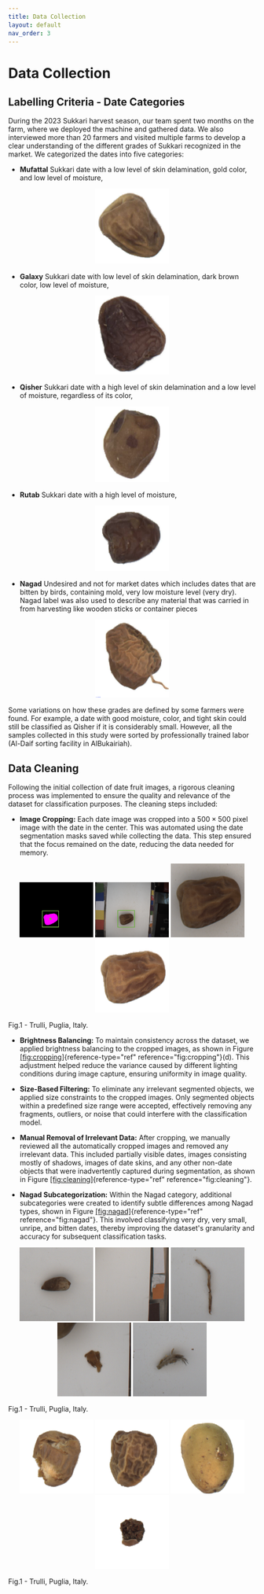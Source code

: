 ```yaml
---
title: Data Collection
layout: default
nav_order: 3
---
```


# Data Collection

## Labelling Criteria - Date Categories

During the 2023 Sukkari harvest season, our team spent two months on the
farm, where we deployed the machine and gathered data. We also
interviewed more than 20 farmers and visited multiple farms to develop a
clear understanding of the different grades of Sukkari recognized in the
market. We categorized the dates into five categories:

-   **Mufattal** Sukkari date with a low level of skin delamination,
    gold color, and low level of moisture,
    
<p align="center">
  <img src="assets/images/Mufattal.png" width="150" text="Mufattal">
</p>
    
-   **Galaxy** Sukkari date with low level of skin delamination, dark
    brown color, low level of moisture,
    
  <p align="center">
  <img src="assets/images/Galaxy.png" width="150" text="Galaxy">
</p>

-   **Qisher** Sukkari date with a high level of skin delamination and a
    low level of moisture, regardless of its color,
    
<p align="center">
  <img src="assets/images/Qisher.png" width="150" text="Qisher">
</p>
    
-   **Rutab** Sukkari date with a high level of moisture,

<p align="center">
  <img src="assets/images/Rutab.png" width="150" text="Rutab">
</p>
    
-   **Nagad** Undesired and not for market dates which includes dates
    that are bitten by birds, containing mold, very low moisture level
    (very dry). Nagad label was also used to describe any material that
    was carried in from harvesting like wooden sticks or container
    pieces
<p align="center">
  <img src="assets/images/Nagad.png" width="150" text="Nagad">
</p>

Some variations on how these grades are defined by some farmers were
found. For example, a date with good moisture, color, and tight skin
could still be classified as Qisher if it is considerably small.
However, all the samples collected in this study were sorted by
professionally trained labor (Al-Daif sorting facility in AlBukairiah).

## Data Cleaning

Following the initial collection of date fruit images, a rigorous
cleaning process was implemented to ensure the quality and relevance of
the dataset for classification purposes. The cleaning steps included:

-   **Image Cropping:** Each date image was cropped into a
    $500\times 500$ pixel image with the date in the center. This was
    automated using the date segmentation masks saved while collecting
    the data. This step ensured that the focus remained on the date,
    reducing the data needed for memory. 
<p align="center">
  <img src="assets/images/mask_0014_box.png" width="150" text="Mufattal">
  <img src="assets/images/bgrimg_0014_box.png" width="150" text="Qisher">
  <img src="assets/images/CR_DateImage_bgrimg_0014.png" width="150" text="Rutab">
  <img src="assets/images/WB_DateImage_bgrimg_0014.png" width="150" text="Galaxy">
    <figcaption>Fig.1 - Trulli, Puglia, Italy.</figcaption>
</p>

-   **Brightness Balancing:** To maintain consistency across the
    dataset, we applied brightness balancing to the cropped images, as
    shown in Figure
    [\[fig:cropping\]](#fig:cropping){reference-type="ref"
    reference="fig:cropping"}(d). This adjustment helped reduce the
    variance caused by different lighting conditions during image
    capture, ensuring uniformity in image quality.
    
-   **Size-Based Filtering:** To eliminate any irrelevant segmented
    objects, we applied size constraints to the cropped images. Only
    segmented objects within a predefined size range were accepted,
    effectively removing any fragments, outliers, or noise that could
    interfere with the classification model.

-   **Manual Removal of Irrelevant Data:** After cropping, we manually
    reviewed all the automatically cropped images and removed any
    irrelevant data. This included partially visible dates, images
    consisting mostly of shadows, images of date skins, and any other
    non-date objects that were inadvertently captured during
    segmentation, as shown in Figure
    [\[fig:cleaning\]](#fig:cleaning){reference-type="ref"
    reference="fig:cleaning"}.



-   **Nagad Subcategorization:** Within the Nagad category, additional
    subcategories were created to identify subtle differences among
    Nagad types, shown in Figure
    [\[fig:nagad\]](#fig:nagad){reference-type="ref"
    reference="fig:nagad"}. This involved classifying very dry, very
    small, unripe, and bitten dates, thereby improving the dataset's
    granularity and accuracy for subsequent classification tasks.



<p align="center">
  <img src="assets/images/clean_1.png" width="150" text="Mufattal">
  <img src="assets/images/clean_2.png" width="150" text="Qisher">
  <img src="assets/images/clean_3.png" width="150" text="Rutab">
  <img src="assets/images/clean_4.png" width="150" text="Galaxy">
  <img src="assets/images/clean_5.png" width="150" text="Nagad">
    <figcaption>Fig.1 - Trulli, Puglia, Italy.</figcaption>
</p>

<p align="center">
  <img src="assets/images/nagad_bitten.png" width="150" text="Mufattal">
  <img src="assets/images/nagad_2.png" width="150" text="Qisher">
  <img src="assets/images/nagad_notripe.png" width="150" text="Rutab">
  <img src="assets/images/nagad_small.png" width="150" text="Galaxy">
    <figcaption>Fig.1 - Trulli, Puglia, Italy.</figcaption>
</p>
